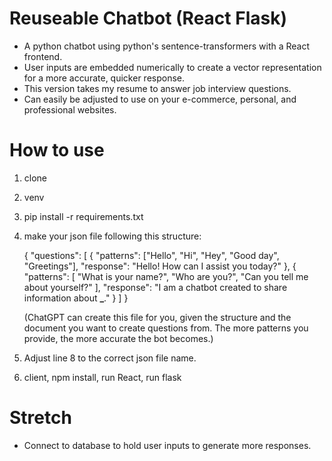 # Reuseable Chatbot (React Flask)

- A python chatbot using python's sentence-transformers with a React frontend.
- User inputs are embedded numerically to create a vector representation for a more accurate, quicker response.
- This version takes my resume to answer job interview questions.
- Can easily be adjusted to use on your e-commerce, personal, and professional websites.

# How to use

1. clone
2. venv
3. pip install -r requirements.txt
4. make your json file following this structure:

   {
   "questions": [
   {
   "patterns": ["Hello", "Hi", "Hey", "Good day", "Greetings"],
   "response": "Hello! How can I assist you today?"
   },
   {
   "patterns": [
   "What is your name?",
   "Who are you?",
   "Can you tell me about yourself?"
   ],
   "response": "I am a chatbot created to share information about **\_**."
   }
   ]
   }

   (ChatGPT can create this file for you, given the structure and the document you want to create questions from. The more patterns you provide, the more accurate the bot becomes.)

5. Adjust line 8 to the correct json file name.
6. client, npm install, run React, run flask

# Stretch

- Connect to database to hold user inputs to generate more responses.
